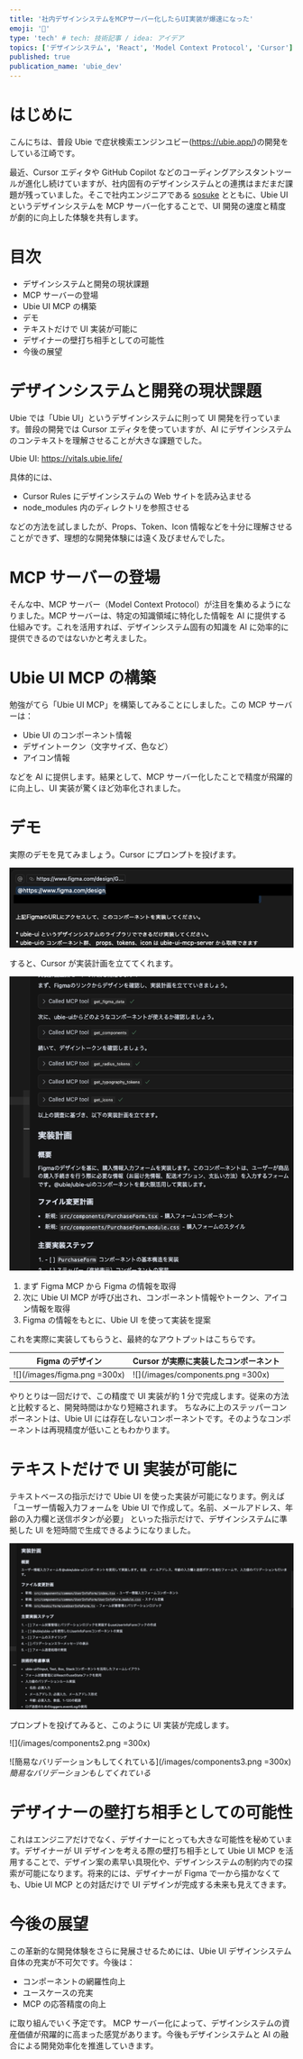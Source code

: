 ```yaml
---
title: '社内デザインシステムをMCPサーバー化したらUI実装が爆速になった'
emoji: '🐥'
type: 'tech' # tech: 技術記事 / idea: アイデア
topics: ['デザインシステム', 'React', 'Model Context Protocol', 'Cursor']
published: true
publication_name: 'ubie_dev'
---
```


# はじめに

こんにちは、普段 Ubie で症状検索エンジンユビー(https://ubie.app/)の開発をしている江崎です。

最近、Cursor エディタや GitHub Copilot などのコーディングアシスタントツールが進化し続けていますが、社内固有のデザインシステムとの連携はまだまだ課題が残っていました。そこで社内エンジニアである [sosuke](https://x.com/__sosukesuzuki) とともに、Ubie UI というデザインシステムを MCP サーバー化することで、UI 開発の速度と精度が劇的に向上した体験を共有します。

# 目次

- デザインシステムと開発の現状課題
- MCP サーバーの登場
- Ubie UI MCP の構築
- デモ
- テキストだけで UI 実装が可能に
- デザイナーの壁打ち相手としての可能性
- 今後の展望

# デザインシステムと開発の現状課題

Ubie では「Ubie UI」というデザインシステムに則って UI 開発を行っています。普段の開発では Cursor エディタを使っていますが、AI にデザインシステムのコンテキストを理解させることが大きな課題でした。

Ubie UI: https://vitals.ubie.life/

具体的には、

- Cursor Rules にデザインシステムの Web サイトを読み込ませる
- node_modules 内のディレクトリを参照させる

などの方法を試しましたが、Props、Token、Icon 情報などを十分に理解させることができず、理想的な開発体験には遠く及びませんでした。

# MCP サーバーの登場

そんな中、MCP サーバー（Model Context Protocol）が注目を集めるようになりました。MCP サーバーは、特定の知識領域に特化した情報を AI に提供する仕組みです。これを活用すれば、デザインシステム固有の知識を AI に効率的に提供できるのではないかと考えました。

# Ubie UI MCP の構築

勉強がてら「Ubie UI MCP」を構築してみることにしました。この MCP サーバーは：

- Ubie UI のコンポーネント情報
- デザイントークン（文字サイズ、色など）
- アイコン情報

などを AI に提供します。結果として、MCP サーバー化したことで精度が飛躍的に向上し、UI 実装が驚くほど効率化されました。

# デモ

実際のデモを見てみましょう。Cursor にプロンプトを投げます。

![](/images/demo.png)

すると、Cursor が実装計画を立ててくれます。

![](/images/demo2.png)

1. まず Figma MCP から Figma の情報を取得
2. 次に Ubie UI MCP が呼び出され、コンポーネント情報やトークン、アイコン情報を取得
3. Figma の情報をもとに、Ubie UI を使って実装を提案

これを実際に実装してもらうと、最終的なアウトプットはこちらです。

| Figma のデザイン             | Cursor が実際に実装したコンポーネント |
| ---------------------------- | ------------------------------------- |
| ![](/images/figma.png =300x) | ![](/images/components.png =300x)     |

やりとりは一回だけで、この精度で UI 実装が約 1 分で完成します。従来の方法と比較すると、開発時間はかなり短縮されます。
ちなみに上のステッパーコンポーネントは、Ubie UI には存在しないコンポーネントです。そのようなコンポーネントは再現精度が低いこともわかります。

# テキストだけで UI 実装が可能に

テキストベースの指示だけで Ubie UI を使った実装が可能になります。例えば
「ユーザー情報入力フォームを Ubie UI で作成して。名前、メールアドレス、年齢の入力欄と送信ボタンが必要」
といった指示だけで、デザインシステムに準拠した UI を短時間で生成できるようになりました。

![](/images/demo3.png)

プロンプトを投げてみると、このように UI 実装が完成します。

![](/images/components2.png =300x)

![簡易なバリデーションもしてくれている](/images/components3.png =300x)
_簡易なバリデーションもしてくれている_

# デザイナーの壁打ち相手としての可能性

これはエンジニアだけでなく、デザイナーにとっても大きな可能性を秘めています。デザイナーが UI デザインを考える際の壁打ち相手として Ubie UI MCP を活用することで、デザイン案の素早い具現化や、デザインシステムの制約内での探索が可能になります。将来的には、デザイナーが Figma で一から描かなくても、Ubie UI MCP との対話だけで UI デザインが完成する未来も見えてきます。

# 今後の展望

この革新的な開発体験をさらに発展させるためには、Ubie UI デザインシステム自体の充実が不可欠です。今後は：

- コンポーネントの網羅性向上
- ユースケースの充実
- MCP の応答精度の向上

に取り組んでいく予定です。
MCP サーバー化によって、デザインシステムの資産価値が飛躍的に高まった感覚があります。今後もデザインシステムと AI の融合による開発効率化を推進していきます。
